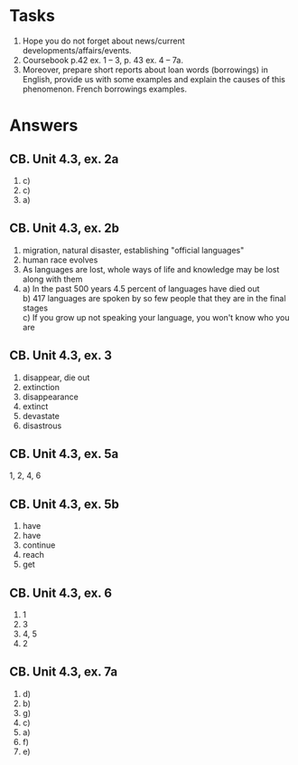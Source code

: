 # Tasks
1. Hope you do not forget about news/current developments/affairs/events. 
2. Coursebook p.42 ex. 1 – 3, p. 43 ex. 4 – 7a. 
3. Moreover, prepare short reports about loan words (borrowings) in English, provide us with some examples and explain the causes of this phenomenon. French borrowings examples.

# Answers
## CB. Unit 4.3, ex. 2a
1. c)
2. c)
3. a)

## CB. Unit 4.3, ex. 2b
1. migration, natural disaster, establishing "official languages"
2. human race evolves
3. As languages are lost, whole ways of life and knowledge may be lost along with them
4. a) In the past 500 years 4.5 percent of languages have died out  
    b) 417 languages are spoken by so few people that they are in the final stages  
    c) If you grow up not speaking your language, you won't know who you are

## CB. Unit 4.3, ex. 3
1. disappear, die out
2. extinction
3. disappearance
4. extinct
5. devastate
6. disastrous

## CB. Unit 4.3, ex. 5a
1, 2, 4, 6

## CB. Unit 4.3, ex. 5b
1. have
2. have
3. continue
4. reach
5. get

## CB. Unit 4.3, ex. 6
1. 1
2. 3
3. 4, 5
4. 2

## CB. Unit 4.3, ex. 7a
1. d)
2. b)
3. g)
4. c)
5. a)
6. f)
7. e)
